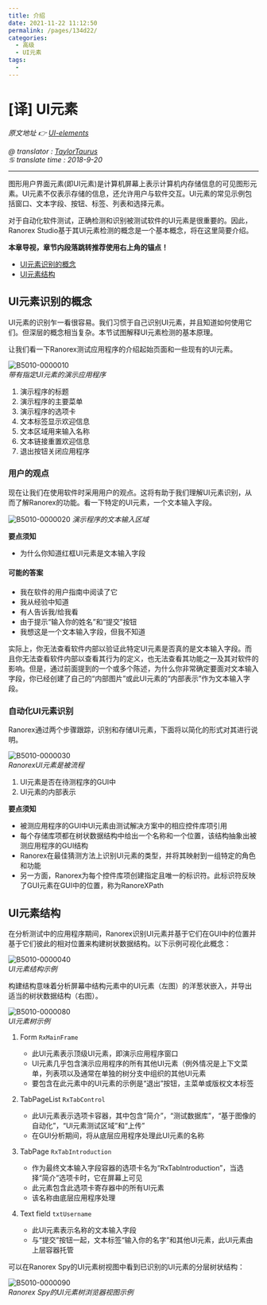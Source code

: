 ```yaml
---
title: 介绍
date: 2021-11-22 11:12:50
permalink: /pages/134d22/
categories:
  - 高级
  - UI元素
tags:
  - 
---
```

# [译] UI元素

*原文地址 👉 [UI-elements][0]*

*@ translator : [TaylorTaurus](https://github.com/taylortaurus)*    
*♋ translate time : 2018-9-20*    

---

图形用户界面元素(即UI元素)是计算机屏幕上表示计算机内存储信息的可见图形元素。UI元素不仅表示存储的信息，还允许用户与软件交互。UI元素的常见示例包括窗口、文本字段、按钮、标签、列表和选择元素。

对于自动化软件测试，正确检测和识别被测试软件的UI元素是很重要的。因此，Ranorex Studio基于其UI元素检测的概念是一个基本概念，将在这里简要介绍。


**本章导视，章节内段落跳转推荐使用右上角的锚点！**

- [UI元素识别的概念](#UI元素识别的概念)
- [UI元素结构](#UI元素结构)

## UI元素识别的概念

UI元素的识别乍一看很容易。我们习惯于自己识别UI元素，并且知道如何使用它们。但深层的概念相当复杂。本节试图解释UI元素检测的基本原理。

让我们看一下Ranorex测试应用程序的介绍起始页面和一些现有的UI元素。


![B5010-0000010](https://gitee.com/taylortaurus/RX_UserGuide_GitBook_Picbed/raw/master/RanorexSpy/B5010-0000010.png)  
*带有指定UI元素的演示应用程序*  

1. 演示程序的标题
2. 演示程序的主要菜单
3. 演示程序的选项卡
4. 文本标签显示欢迎信息
5. 文本区域用来输入名称
6. 文本链接重置欢迎信息
7. 退出按钮关闭应用程序

### 用户的观点

现在让我们在使用软件时采用用户的观点。这将有助于我们理解UI元素识别，从而了解Ranorex的功能。看一下特定的UI元素，一个文本输入字段。

![B5010-0000020](https://gitee.com/taylortaurus/RX_UserGuide_GitBook_Picbed/raw/master/RanorexSpy/B5010-0000020.png)
*演示程序的文本输入区域*
 
**要点须知** 

- 为什么你知道红框UI元素是文本输入字段

#### 可能的答案

- 我在软件的用户指南中阅读了它
- 我从经验中知道
- 有人告诉我/给我看
- 由于提示“输入你的姓名”和“提交”按钮
- 我想这是一个文本输入字段，但我不知道

实际上，你无法查看软件内部以验证此特定UI元素是否真的是文本输入字段。而且你无法查看软件内部以查看其行为的定义，也无法查看其功能之一及其对软件的影响。但是，通过前面提到的一个或多个陈述，为什么你非常确定要面对文本输入字段，你已经创建了自己的“内部图片”或此UI元素的“内部表示”作为文本输入字段。

### 自动化UI元素识别

Ranorex通过两个步骤跟踪，识别和存储UI元素，下面将以简化的形式对其进行说明。

![B5010-0000030](https://gitee.com/taylortaurus/RX_UserGuide_GitBook_Picbed/raw/master/RanorexSpy/B5010-0000030.png)  
*RanorexUI元素是被流程*  

1. UI元素是否在待测程序的GUI中
2. UI元素的内部表示

**要点须知**  

- 被测应用程序的GUI中UI元素由测试解决方案中的相应控件库项引用
- 每个存储库项都在树状数据结构中给出一个名称和一个位置，该结构抽象出被测应用程序的GUI结构
- Ranorex在最佳猜测方法上识别UI元素的类型，并将其映射到一组特定的角色和功能
- 另一方面，Ranorex为每个控件库项创建指定且唯一的标识符。此标识符反映了GUI元素在GUI中的位置，称为RanoreXPath


## UI元素结构

在分析测试中的应用程序期间，Ranorex识别UI元素并基于它们在GUI中的位置并基于它们彼此的相对位置来构建树状数据结构。以下示例可视化此概念：

![B5010-0000040](https://gitee.com/taylortaurus/RX_UserGuide_GitBook_Picbed/raw/master/RanorexSpy/B5010-0000040.gif)  
*UI元素结构示例*  

构建结构意味着分析屏幕中结构元素中的UI元素（左图）的洋葱状嵌入，并导出适当的树状数据结构（右图）。

![B5010-0000080](https://gitee.com/taylortaurus/RX_UserGuide_GitBook_Picbed/raw/master/RanorexSpy/B5010-0000080.png)  
*UI元素树示例*  

1. Form `RxMainFrame`
    
    - 此UI元素表示顶级UI元素，即演示应用程序窗口
    - UI元素几乎包含演示应用程序的所有其他UI元素（例外情况是上下文菜单，列表项以及通常在单独的树分支中组织的其他UI元素
    - 要包含在此元素中的UI元素的示例是“退出”按钮，主菜单或版权文本标签
2. TabPageList `RxTabControl`

    - 此UI元素表示选项卡容器，其中包含“简介”，“测试数据库”，“基于图像的自动化”，“UI元素测试区域”和“上传”
    - 在GUI分析期间，将从底层应用程序处理此UI元素的名称
3. TabPage `RxTabIntroduction`
    - 作为最终文本输入字段容器的选项卡名为“RxTabIntroduction”，当选择“简介”选项卡时，它在屏幕上可见
    - 此元素包含此选项卡寄存器中的所有UI元素
    - 该名称由底层应用程序处理
4. Text field `txtUsername`
    - 此UI元素表示名称的文本输入字段
    - 与“提交”按钮一起，文本标签“输入你的名字”和其他UI元素，此UI元素由上层容器托管
  
可以在Ranorex Spy的UI元素树视图中看到已识别的UI元素的分层树状结构：

![B5010-0000090](https://gitee.com/taylortaurus/RX_UserGuide_GitBook_Picbed/raw/master/RanorexSpy/B5010-0000090.png)  
*Ranorex Spy的UI元素树浏览器视图示例*  



[0]: https://www.ranorex.com/help/latest/ranorex-studio-advanced/ui-elements/introduction/